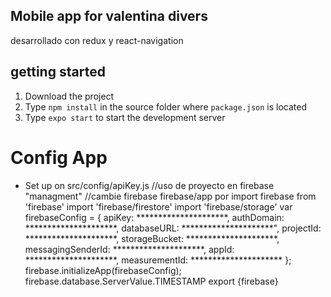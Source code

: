 ## Mobile app for valentina divers
desarrollado con redux y react-navigation

## getting started
1. Download the project
3. Type `npm install` in the source folder where `package.json` is located
4. Type `expo start` to start the development server

# Config App
- Set up on src/config/apiKey.js
//uso de proyecto en firebase "managment"
//cambie firebase  firebase/app por
import firebase from 'firebase'
import 'firebase/firestore'
import 'firebase/storage'
var firebaseConfig = {
    apiKey: *********************,
    authDomain: *********************,
    databaseURL: *********************",
    projectId: *********************,
    storageBucket: *********************,
    messagingSenderId: *********************,
    appId: *********************,
    measurementId: *********************
  };
firebase.initializeApp(firebaseConfig);
firebase.database.ServerValue.TIMESTAMP
export {firebase}
